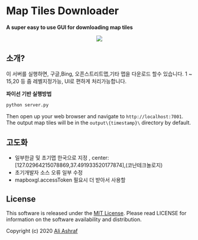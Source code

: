 # Map Tiles Downloader

**A super easy to use GUI for downloading map tiles**

<p align="center">
  <img src="gif/map-tiles-downloader.gif">
</p>

## 소개?

이 서버를 실행하면, 구글,Bing, 오픈스트리트맵,기타 맵을 다운로드 할수 있습니다. 1 ~ 15,20 등 줌 레벨지정가능, UI로 편하게 처리가능합니다.

**파이선 기반 실행방법**

```sh
python server.py
```

Then open up your web browser and navigate to `http://localhost:7001`. The output map tiles will be in the `output\{timestamp}\` directory by default.


## 고도화

 - 일부한글 및 초기맵 한국으로 지정 , center: [127.02964215078869,37.491933520177874],(코난테크놀로지)
 - 초기개발자 소스 오류 일부 수정 
 - mapboxgl.accessToken 필요시 더 받아서 사용할 
 

## License

This software is released under the [MIT License](LICENSE). Please read LICENSE for information on the
software availability and distribution.

Copyright (c) 2020 [Ali Ashraf](http://aliashraf.net)
